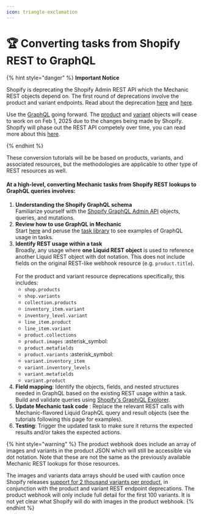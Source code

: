 ```yaml
---
icon: triangle-exclamation
---
```


# 🏆 Converting tasks from Shopify REST to GraphQL

{% hint style="danger" %}
**Important Notice**

Shopify is deprecating the Shopify Admin REST API which the Mechanic REST objects depend on. The first round of deprecations involve the product and variant endpoints. Read about the deprecation [here](https://shopify.dev/docs/apps/build/graphql/migrate/new-product-model#whats-changing) and [here](https://shopify.dev/docs/apps/build/graphql/migrate).

Use the [GraphQL](https://learn.mechanic.dev/core/actions/shopify#graphql) going forward. The [product](https://learn.mechanic.dev/platform/liquid/objects/shopify/product) and [variant](https://learn.mechanic.dev/platform/liquid/objects/shopify/variant) objects will cease to work on on Feb 1, 2025 due to the changes being made by Shopify. Shopify will phase out the REST API competely over time, you can read more about this [here](https://shopify.dev/docs/apps/build/graphql/migrate).


{% endhint %}

These conversion tutorials will be be based on products, variants, and associated resources, but the methodologies are applicable to other type of REST resources as well.

#### At a high-level, converting Mechanic tasks from Shopify REST lookups to GraphQL queries involves:

1. **Understanding the Shopify GraphQL schema**\
   Familiarize yourself with the [Shopify GraphQL Admin API](https://shopify.dev/docs/api/admin-graphql) objects, queries, and mutations.
2. **Review how to use GraphQL in Mechanic**\
   Start [here](https://learn.mechanic.dev/core/shopify/read/graphql-in-liquid) and peruse the [task library](../task-library/) to see examples of GraphQL usage in tasks.
3. **Identify REST usage within a task**\
   Broadly, any usage where **one Liquid REST object** is used to reference another Liquid REST object with dot notation. This does not include fields on the original REST-like webhook resource (e.g. `product.title`).\
   \
   For the product and variant resource deprecations specifically, this includes:
   * `shop.products`
   * `shop.variants`
   * `collection.products`
   * `inventory_item.variant`
   * `inventory_level.variant`
   * `line_item.product`
   * `line_item.variant`
   * `product.collections`
   * `product.images` :asterisk\_symbol:
   * `product.metafields`
   * `product.variants` :asterisk\_symbol:
   * `variant.inventory_item`
   * `variant.inventory_levels`
   * `variant.metafields`
   * `variant.product`
4. **Field mapping**: Identify the objects, fields, and nested structures needed in GraphQL based on the existing REST usage within a task. Build and validate queries using [Shopify's GraphiQL Explorer](../../platform/graphql/basics/shopify-admin-api-graphiql-explorer.md).
5. **Update Mechanic task code** : Replace the relevant REST calls with Mechanic-flavored Liquid GraphQL query and result objects (see the tutorials following this page for examples).
6. **Testing**: Trigger the updated task to make sure it returns the expected results and/or takes the expected actions.

{% hint style="warning" %}
The product webhook does include an array of images and variants in the product JSON which will still be accessible via dot notation. Note that these are not the same as the previously available Mechanic REST lookups for those resources.

The images and variants data arrays should be used with caution once Shopify releases [support for 2 thousand variants per product](https://shopify.dev/docs/apps/build/graphql/migrate/new-product-model#whats-changing), in conjunction with the product and variant REST endpoint deprecations. The product webhook will only include full detail for the first 100 variants. It is not yet clear what Shopify will do with images in the product webhook.
{% endhint %}
